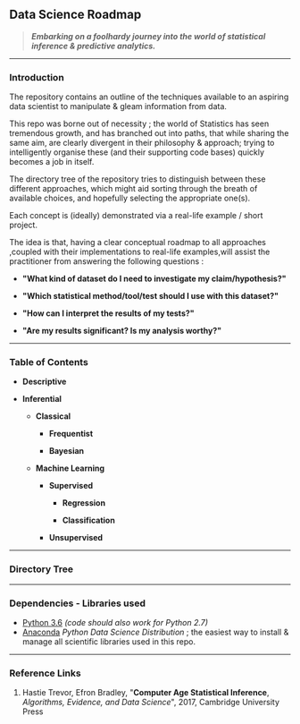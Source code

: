## Data Science Roadmap

> ***Embarking on a foolhardy journey into the world of statistical inference & predictive analytics.***
---
### Introduction

The repository contains an outline of the techniques available to an aspiring data scientist to manipulate & gleam information from data. 

This repo was borne out of necessity ; the world of Statistics has seen tremendous growth, and has branched out into paths, that while sharing the same aim, are clearly divergent in their philosophy & approach; trying to intelligently organise these (and their supporting code bases) quickly becomes a job in itself.  


The directory tree of the repository tries to distinguish between these different approaches, which might aid sorting through the breath of available choices, and hopefully selecting the appropriate one(s).

Each concept is (ideally) demonstrated via a real-life example / short project.   


The idea is that, having a clear conceptual roadmap to all approaches ,coupled with their implementations to real-life examples,will assist the practitioner from answering the following questions :

-  **"What kind of dataset do I need to investigate my claim/hypothesis?"**

-  **"Which statistical method/tool/test should I use with this dataset?"** 

-  **"How can I interpret the results of my tests?"**

-  **"Are my results significant? Is my analysis worthy?"** 
 


---
### Table of Contents 

- **Descriptive**

- **Inferential**
    - **Classical**
        - **Frequentist**
                                
        - **Bayesian**
                                
    - **Machine Learning**
        - **Supervised**
            - **Regression**
                                
            - **Classification**
                                
        - **Unsupervised**
                                

---
### Directory Tree

---

### Dependencies - Libraries used

* [Python 3.6](https://docs.python.org/3.6/) *(code should also work for Python 2.7)*
* [Anaconda](https://www.anaconda.com/)  *Python Data Science Distribution* ; the easiest way to install & manage all scientific libraries used in this repo.

---

### Reference Links

1. Hastie Trevor, Efron Bradley, "**Computer Age Statistical Inference**, *Algorithms, Evidence, and Data Science*", 2017, Cambridge University Press